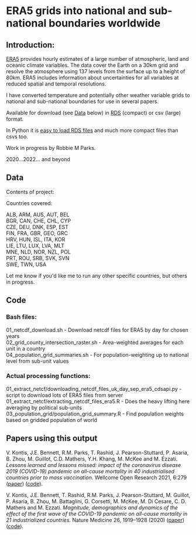 # ERA5 grids into national and sub-national boundaries worldwide

## Introduction:

[ERA5](https://www.ecmwf.int/en/forecasts/datasets/reanalysis-datasets/era5) provides hourly estimates of a large number of atmospheric, land and oceanic climate variables. The data cover the Earth on a 30km grid and resolve the atmosphere using 137 levels from the surface up to a height of 80km. ERA5 includes information about uncertainties for all variables at reduced spatial and temporal resolutions.

I have converted temperature and potentially other weather variable grids to national and sub-national boundaries for use in several papers.

Available for download (see [Data](#Data) below) in [RDS](https://www.r-bloggers.com/2016/12/remember-to-use-the-rds-format/) (compact) or csv (large) format.

In Python it is [easy to load RDS files](https://stackoverflow.com/questions/40996175/loading-a-rds-file-in-pandas) and much more compact files than csvs too.

Work in progress by Robbie M Parks.

2020...2022... and beyond

## Data

Contents of project:

Countries covered:

ALB, ARM, AUS, AUT, BEL\
BGR, CAN, CHE, CHL, CYP\
CZE, DEU, DNK, ESP, EST\
FIN, FRA, GBR, GEO, GRC\
HRV, HUN, ISL, ITA, KOR\
LIE, LTU, LUX, LVA, MLT\
MNE, NLD, NOR, NZL, POL\
PRT, ROU, SRB, SVK, SVN\
SWE, TWN, USA

Let me know if you'd like me to run any other specific countries, but others in progress.

## Code

### Bash files:

01_netcdf_download.sh                   - Download netcdf files for ERA5 by day for chosen years\
02_grid_county_intersection_raster.sh   - Area-weighted averages for each unit in a country\
04_population_grid_summaries.sh         - For population-weighting up to national level from sub-unit values

### Actual processing functions:

01_extract_netcf/downloading_netcdf_files_uk_day_sep_era5_cdsapi.py - script to download lots of ERA5 files from server\
01_extract_netcf/extracting_netcdf_files_era5.R - Does the heavy lifting here averaging by political sub-units\
03_population_grid/population_grid_summary.R  - Find population weights based on gridded population of world

## Papers using this output

V. Kontis, J.E. Bennett, R.M. Parks, T. Rashid, J. Pearson-Stuttard, P. Asaria, B. Zhou, M. Guillot, C.D. Mathers, Y.H. Khang, M. McKee and M. Ezzati. _Lessons learned and lessons missed: impact of the coronavirus disease 2019 (COVID-19) pandemic on all-cause mortality in 40 industrialised countries prior to mass vaccination._ Wellcome Open Research 2021, 6:279
([paper](https://wellcomeopenresearch.org/articles/6-279)) ([code](https://github.com/vkontis/excess_mortality/tree/pub2)). 

V. Kontis, J.E. Bennett, T. Rashid, R.M. Parks, J. Pearson-Stuttard, M. Guillot, P. Asaria, B. Zhou, M. Battaglini, G. Corsetti, M. McKee, M. Di Cesare, C. D. Mathers and M. Ezzati. _Magnitude, demographics and dynamics of the effect of the first wave of the COVID-19 pandemic on all-cause mortality in 21 industrialized countries._ Nature Medicine 26, 1919–1928 (2020) ([paper](https://www.nature.com/articles/s41591-020-1112-0)) ([code](https://github.com/vkontis/excess_mortality/tree/pub)).
